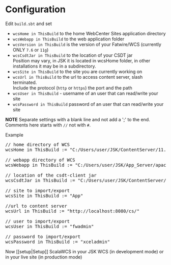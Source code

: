 # Configuration

Edit ``build.sbt`` and set

- ``wcsHome in ThisBuild`` to the home WebCenter Sites application directory<br>
- ``wcsWebapp in ThisBuild`` to the web application folder
- ``wcsVersion in ThisBuild`` is the version of your Fatwire/WCS (currently ONLY `7.6` or `11g`)
- ``wcsCsdtJar in ThisBuild``  to the location of your CSDT jar
<br>Position may vary, in JSK it is located in wcsHome folder, in other installations it may be in a subdirectory.
- ``wcsSite in ThisBuild`` to the site you are currently working on
- ``wcsUrl in ThisBuild`` to the url to access content server, slash terminated.
<br>Include the protocol (``http`` or ``https``) the port and the path
- ``wcsUser in ThisBuild`` - username of an user that can read/write your site
- ``wcsPassword in ThisBuild`` password of an user that can read/write your site

**NOTE** Separate settings with a blank line and not add a ';' to the end.
Comments here starts with `//` not with `#`.

Example

<pre>
// home directory of WCS
wcsHome in ThisBuild := "C:/Users/user/JSK/ContentServer/11.1.1.6.0/"

// webapp directory of WCS
wcsWebapp in ThisBuild := "C:/Users/user/JSK/App_Server/apache-tomcat-6.0.32/webapps/cs/"

// location of the csdt-client jar
wcsCsdtJar in ThisBuild := "C:/Users/user/JSK/ContentServer/11.1.1.6.0/csdt-client-1.2.jar"

// site to import/export
wcsSite in ThisBuild := "App"

//url to content server
wcsUrl in ThisBuild := "http://localhost:8080/cs/"

// user to import/export
wcsUser in ThisBuild := "fwadmin"

// password to import/export
wcsPassword in ThisBuild := "xceladmin"
</pre>

Now [[setup|Setup]] ScalaWCS in your JSK WCS (in development mode) or in your live site (in production mode)
